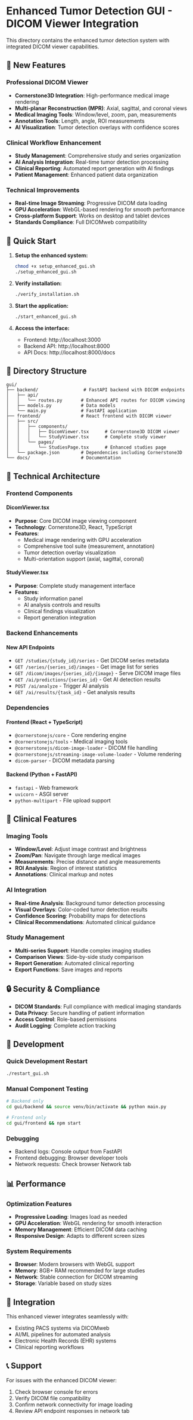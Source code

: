 # Enhanced Tumor Detection GUI - DICOM Viewer Integration

This directory contains the enhanced tumor detection system with integrated DICOM viewer capabilities.

## 🏥 New Features

### Professional DICOM Viewer
- **Cornerstone3D Integration**: High-performance medical image rendering
- **Multi-planar Reconstruction (MPR)**: Axial, sagittal, and coronal views
- **Medical Imaging Tools**: Window/level, zoom, pan, measurements
- **Annotation Tools**: Length, angle, ROI measurements
- **AI Visualization**: Tumor detection overlays with confidence scores

### Clinical Workflow Enhancement
- **Study Management**: Comprehensive study and series organization
- **AI Analysis Integration**: Real-time tumor detection processing
- **Clinical Reporting**: Automated report generation with AI findings
- **Patient Management**: Enhanced patient data organization

### Technical Improvements
- **Real-time Image Streaming**: Progressive DICOM data loading
- **GPU Acceleration**: WebGL-based rendering for smooth performance
- **Cross-platform Support**: Works on desktop and tablet devices
- **Standards Compliance**: Full DICOMweb compatibility

## 🚀 Quick Start

1. **Setup the enhanced system:**
   ```bash
   chmod +x setup_enhanced_gui.sh
   ./setup_enhanced_gui.sh
   ```

2. **Verify installation:**
   ```bash
   ./verify_installation.sh
   ```

3. **Start the application:**
   ```bash
   ./start_enhanced_gui.sh
   ```

4. **Access the interface:**
   - Frontend: http://localhost:3000
   - Backend API: http://localhost:8000
   - API Docs: http://localhost:8000/docs

## 📁 Directory Structure

```
gui/
├── backend/                 # FastAPI backend with DICOM endpoints
│   ├── api/
│   │   └── routes.py       # Enhanced API routes for DICOM viewing
│   ├── models.py           # Data models
│   └── main.py             # FastAPI application
├── frontend/               # React frontend with DICOM viewer
│   ├── src/
│   │   ├── components/
│   │   │   ├── DicomViewer.tsx      # Cornerstone3D DICOM viewer
│   │   │   └── StudyViewer.tsx      # Complete study viewer
│   │   └── pages/
│   │       └── StudiesPage.tsx      # Enhanced studies page
│   └── package.json        # Dependencies including Cornerstone3D
└── docs/                   # Documentation
```

## 🔧 Technical Architecture

### Frontend Components

#### DicomViewer.tsx
- **Purpose**: Core DICOM image viewing component
- **Technology**: Cornerstone3D, React, TypeScript
- **Features**:
  - Medical image rendering with GPU acceleration
  - Comprehensive tool suite (measurement, annotation)
  - Tumor detection overlay visualization
  - Multi-orientation support (axial, sagittal, coronal)

#### StudyViewer.tsx
- **Purpose**: Complete study management interface
- **Features**:
  - Study information panel
  - AI analysis controls and results
  - Clinical findings visualization
  - Report generation integration

### Backend Enhancements

#### New API Endpoints

- `GET /studies/{study_id}/series` - Get DICOM series metadata
- `GET /series/{series_id}/images` - Get image list for series
- `GET /dicom/images/{series_id}/{image}` - Serve DICOM image files
- `GET /ai/predictions/{series_id}` - Get AI detection results
- `POST /ai/analyze` - Trigger AI analysis
- `GET /ai/results/{task_id}` - Get analysis results

### Dependencies

#### Frontend (React + TypeScript)
- `@cornerstonejs/core` - Core rendering engine
- `@cornerstonejs/tools` - Medical imaging tools
- `@cornerstonejs/dicom-image-loader` - DICOM file handling
- `@cornerstonejs/streaming-image-volume-loader` - Volume rendering
- `dicom-parser` - DICOM metadata parsing

#### Backend (Python + FastAPI)
- `fastapi` - Web framework
- `uvicorn` - ASGI server
- `python-multipart` - File upload support

## 🏥 Clinical Features

### Imaging Tools
- **Window/Level**: Adjust image contrast and brightness
- **Zoom/Pan**: Navigate through large medical images
- **Measurements**: Precise distance and angle measurements
- **ROI Analysis**: Region of interest statistics
- **Annotations**: Clinical markup and notes

### AI Integration
- **Real-time Analysis**: Background tumor detection processing
- **Visual Overlays**: Color-coded tumor detection results
- **Confidence Scoring**: Probability maps for detections
- **Clinical Recommendations**: Automated clinical guidance

### Study Management
- **Multi-series Support**: Handle complex imaging studies
- **Comparison Views**: Side-by-side study comparison
- **Report Generation**: Automated clinical reporting
- **Export Functions**: Save images and reports

## 🔒 Security & Compliance

- **DICOM Standards**: Full compliance with medical imaging standards
- **Data Privacy**: Secure handling of patient information
- **Access Control**: Role-based permissions
- **Audit Logging**: Complete action tracking

## 🧪 Development

### Quick Development Restart
```bash
./restart_gui.sh
```

### Manual Component Testing
```bash
# Backend only
cd gui/backend && source venv/bin/activate && python main.py

# Frontend only
cd gui/frontend && npm start
```

### Debugging
- Backend logs: Console output from FastAPI
- Frontend debugging: Browser developer tools
- Network requests: Check browser Network tab

## 📊 Performance

### Optimization Features
- **Progressive Loading**: Images load as needed
- **GPU Acceleration**: WebGL rendering for smooth interaction
- **Memory Management**: Efficient DICOM data caching
- **Responsive Design**: Adapts to different screen sizes

### System Requirements
- **Browser**: Modern browsers with WebGL support
- **Memory**: 8GB+ RAM recommended for large studies
- **Network**: Stable connection for DICOM streaming
- **Storage**: Variable based on study sizes

## 🤝 Integration

This enhanced viewer integrates seamlessly with:
- Existing PACS systems via DICOMweb
- AI/ML pipelines for automated analysis
- Electronic Health Records (EHR) systems
- Clinical reporting workflows

## 📞 Support

For issues with the enhanced DICOM viewer:
1. Check browser console for errors
2. Verify DICOM file compatibility
3. Confirm network connectivity for image loading
4. Review API endpoint responses in network tab
